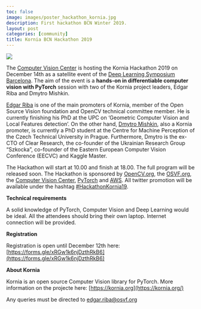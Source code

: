```yaml
---
toc: false
image: images/poster_hackathon_kornia.jpg
description: First hackathon BCN Winter 2019.
layout: post
categories: [community]
title: Kornia BCN Hackathon 2019
---
```


![](http://www.cvc.uab.es/outreach/wp-content/uploads/2019/11/poster_hackathon_kornia-1.jpg)

The [Computer Vision Center](http://www.cvc.uab.es/) is hosting the Kornia Hackathon 2019 on December 14th as a satellite event of the [Deep Learning Symposium Barcelona](https://sites.google.com/view/dlbcn2019). The aim of the event is a **hands-on in differentiable computer vision with PyTorch** session with two of the Kornia project leaders, Edgar Riba and Dmytro Mishkin.

[Edgar Riba](https://www.linkedin.com/in/edgarriba/) is one of the main promoters of Kornia, member of the Open Source Vision foundation and OpenCV technical committee member. He is currently finishing his PhD at the UPC on ‘Geometric Computer Vision and Local Features detection’. On the other hand, [Dmytro Mishkin](http://cmp.felk.cvut.cz/~mishkdmy/), also a Kornia promoter, is currently a PhD student at the Centre for Machine Perception of the Czech Technical University in Prague. Furthermore, Dmytro is the ex-CTO of Clear Research, the co-founder of the Ukrainian Research Group “Szkocka”, co-founder of the Eastern European Computer Vision Conference (EECVC) and Kaggle Master.

The Hackathon will start at 10.00 and finish at 18.00. The full program will be released soon. The Hackathon is sponsored by [OpenCV.org](https://opencv.org/), the [OSVF.org](http://osvf.org/), the [Computer Vision Center](http://www.cvc.uab.es/), [PyTorch](https://pytorch.org/) and [AWS](https://aws.amazon.com/opensource/). All twitter promotion will be available under the hashtag [#HackathonKornia19](https://twitter.com/hashtag/HackathonKornia19?src=hashtag_click).

**Technical requirements**

A solid knowledge of PyTorch, Computer Vision and Deep Learning would be ideal. All the attendees should bring their own laptop. Internet connection will be provided.

**Registration**

Registration is open until December 12th here: [https://forms.gle/xRGw1k6njDzthRkB6](https://forms.gle/xRGw1k6njDzthRkB6)

**About Kornia**

Kornia is an open source Computer Vision library for PyTorch. More information on the projecte here: [https://kornia.org](https://kornia.org/)

Any queries must be directed to [edgar.riba@osvf.org](edgar.riba@osvf.org)
